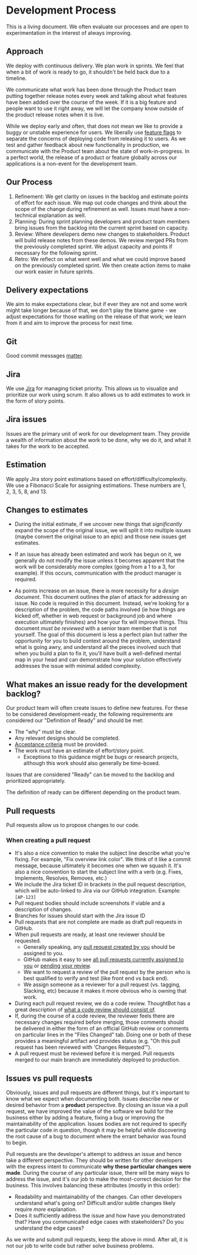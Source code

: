 # Development Process

This is a living document. We often evaluate our processes and are open to experimentation in the interest of always improving.

## Approach

We deploy with continuous delivery. We plan work in sprints. We feel that when a bit of work is ready to go, it shouldn't be held back due to a timeline.

We communicate what work has been done through the Product team putting together release notes every week and talking about what features have been added over the course of the week. If it is a big feature and people want to use it right away, we will let the company know outside of the product release notes when it is live.

While we deploy early and often, that does not mean we like to provide a buggy or unstable experience for users. We liberally use [feature flags](https://en.wikipedia.org/wiki/Feature_toggle) to separate the concerns of deploying code from releasing it to users. As we test and gather feedback about new functionality in production, we communicate with the Product team about the state of work-in-progress. In a perfect world, the release of a product or feature globally across our applications is a non-event for the development team.

## Our Process

1. Refinement: We get clarity on issues in the backlog and estimate points of effort for each issue. We map out code changes and think about the scope of the change during refinement as well. Issues must have a non-technical explanation as well.
1. Planning: During sprint planning developers and product team members bring issues from the backlog into the current sprint based on capacity.
1. Review: Where developers demo new changes to stakeholders. Product will build release notes from these demos. We review merged PRs from the previously completed sprint. We adjust capacity and points if necessary for the following sprint.
1. Retro: We reflect on what went well and what we could improve based on the previously completed sprint. We then create action items to make our work easier in future sprints.

## Delivery expectations

We aim to make expectations clear, but if ever they are not and some work might take longer because of that, we don't play the blame game - we adjust expectations for those waiting on the release of that work; we learn from it and aim to improve the process for next time.

## Git

Good commit messages [matter](http://chris.beams.io/posts/git-commit).

## Jira

We use [Jira](http://jira.atlassian.net) for managing ticket priority. This allows us to visualize and prioritize our work using scrum. It also allows us to add estimates to work in the form of story points.

## Jira issues

Issues are the primary unit of work for our development team. They provide a wealth of information about the work to be done, why we do it, and what it takes for the work to be accepted.

## Estimation

We apply Jira story point estimations based on effort/difficulty/complexity. We use a Fibonacci Scale for assigning estimations. These numbers are 1, 2, 3, 5, 8, and 13.

## Changes to estimates

- During the initial estimate, if we uncover new things that _significantly_ expand the scope of the original issue, we will split it into multiple issues (maybe convert the original issue to an epic) and those new issues get estimates.
- If an issue has already been estimated and work has begun on it, we generally do not modify the issue unless it becomes apparent that the work will be considerably more complex (going from a 1 to a 3, for example). If this occurs, communication with the product manager is required.

- As points increase on an issue, there is more necessity for a _design document_.
  This document outlines the plan of attack for addressing an issue. No code is
  required in this document. Instead, we're looking for a description of the
  problem, the code paths involved (ie how things are kicked off, whether in web
  request or background job and where execution ultimately finishes) and how your
  fix will improve things. This document _must be reviewed_ with a senior team
  member that is not yourself. The goal of this document is less a perfect plan but
  rather the opportunity for you to build context around the problem, understand
  what is going awry, and understand all the pieces involved such that when you
  build a plan to fix it, you'll have built a well-defined mental map in your head
  and can demonstrate how your solution effectively addresses the issue with minimal
  added complexity.

## What makes an issue ready for the development backlog?

Our product team will often create issues to define new features. For these to be considered development-ready, the following requirements are considered our "Definition of Ready" and should be met:

- The "why" must be clear.
- Any relevant designs should be completed.
- [Acceptance criteria](https://nomad8.com/acceptance_criteria) must be provided.
- The work must have an estimate of effort/story point.
  - Exceptions to this guidance might be bugs or research projects, although this work should also generally be time-boxed.

Issues that are considered "Ready" can be moved to the backlog and prioritized appropriately.

The definition of ready can be different depending on the product team.

## Pull requests

Pull requests allow us to propose changes to our code.

### When creating a pull request

- It's also a nice convention to make the subject line describe what you're fixing. For example, "Fix overview link color". We think of it like a commit message, because ultimately it becomes one when we squash it. It's also a nice convention to start the subject line with a verb (e.g. Fixes, Implements, Resolves, Removes, etc.)
- We include the Jira ticket ID in brackets in the pull request description, which will be auto-linked to Jira via our GitHub integration. Example: `[AP-123]`
- Pull request bodies should include screenshots if viable and a description of changes.
- Branches for issues should start with the Jira issue ID
- Pull requests that are not complete are made as draft pull requests in GitHub.
- When pull requests are ready, at least one reviewer should be requested.
  - Generally speaking, any [pull request created by you](https://github.com/pulls?user%3Astratasan) should be assigned to you.
  - GitHub makes it easy to see [all pull requests currently assigned to you](https://github.com/pulls/assigned/?user%3Astratasan) or [pending your review](https://github.com/pulls/review-requested?user=stratasan).
  - We want to request a review of the pull request by the person who is best qualified to
    verify and test (like front end vs back end).
  - We assign someone as a reviewer for a pull request (vs. tagging, Slacking, etc) because
    it makes it more obvious who is owning that work.
- During each pull request review, we do a code review. ThoughtBot has a great description of [what a code review should consist of](https://github.com/thoughtbot/guides/tree/master/code-review).
- If, during the course of a code review, the reviewer feels there are necessary changes required before merging, those comments should be delivered in either the form of an official GitHub review or comments on particular lines in the "Files Changed" tab. Doing one or both of these provides a meaningful artifact and provides status (e.g. "Oh this pull request has been reviewed with 'Changes Requested'").
- A pull request must be reviewed before it is merged. Pull requests merged to our main branch are immediately deployed to production.

## Issues vs pull requests

Obviously, issues and pull requests are different things, but it's important to know what
we expect when documenting both. Issues describe new or desired behavior from a
**product** perspective. By closing an issue via a pull request, we have improved the value of the
software we build for the business either by adding a feature, fixing a bug or improving
the maintainability of the application. Issues bodies are not required to specify the
particular code in question, though it may be helpful while discovering the root
cause of a bug to document where the errant behavior was found to begin.

Pull requests are the developer's attempt to address an issue and hence take a different
perspective. They should be written for other developers with the express intent to communicate
**why these particular changes were made**. During the course of any particular issue, there
will be many ways to address the issue, and it's our job to make the most-correct decision
for the business. This involves balancing these attributes (mostly in this order):

- Readability and maintainability of the changes. Can other developers understand what's going on? Difficult and/or subtle changes likely require _more_ explanation.
- Does it sufficiently address the issue and how have you demonstrated that? Have you communicated edge cases with stakeholders? Do you understand the edge cases?

As we write and submit pull requests, keep the above in mind. After all, it is not our job to write code but rather solve business problems.
